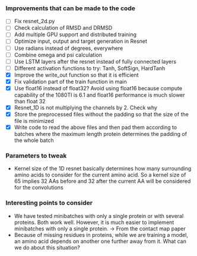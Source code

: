 ### Improvements that can be made to the code

- [ ] Fix resnet_2d.py
- [ ] Check calculation of RMSD and DRMSD
- [ ] Add multiple GPU support and distributed training
- [ ] Optimize input, output and target generation in Resnet
- [ ] Use radians instead of degrees, everywhere
- [ ] Combine omega and psi calculation
- [ ] Use LSTM layers after the resnet instead of fully connected layers
- [ ] Different activation functions to try: Tanh, SoftSign, HardTanh
- [x] Improve the write_out function so that it is efficient
- [x] Fix validation part of the train function in main
- [x] Use float16 instead of float32? Avoid using float16 because compute capability of the 1080TI is 6.1 and float16 performance is much slower than float 32
- [x] Resnet_1D is not multiplying the channels by 2. Check why
- [x] Store the preprocessed files without the padding so that the size of the file is minimized
- [x] Write code to read the above files and then pad them according to batches where the maximum length protein determines the padding of the whole batch

### Parameters to tweak

- Kernel size of the 1D resnet basically determines how many surrounding amino acids to consider for the current amino acid. So a kernel size of 65 implies 32 AAs before and 32 after the current AA will be considered for the convolutions

### Interesting points to consider

- We have tested minibatches with only a single protein or with several proteins. Both work well. However, it is much easier to implement minibatches with only a single protein. -> From the contact map paper
- Because of missing residues in proteins, while we are training a model, an amino acid depends on another one further away from it. What can we do about this situation?
